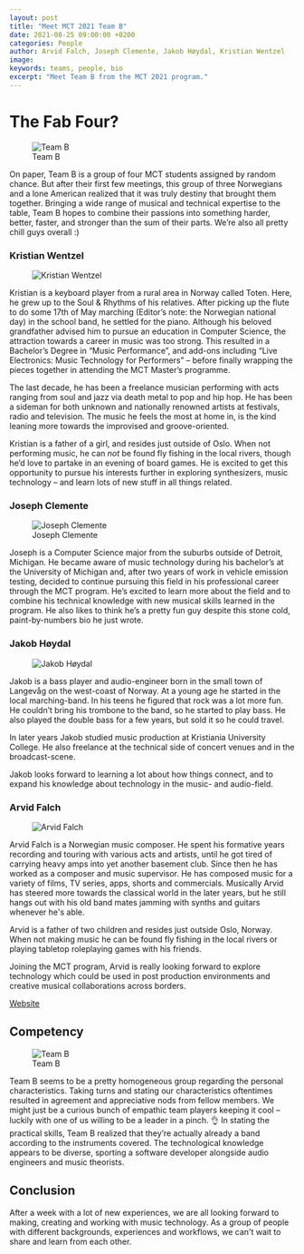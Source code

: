 ```yaml
---
layout: post
title: "Meet MCT 2021 Team B"
date: 2021-08-25 09:00:00 +0200
categories: People
author: Arvid Falch, Joseph Clemente, Jakob Høydal, Kristian Wentzel
image:
keywords: teams, people, bio
excerpt: "Meet Team B from the MCT 2021 program."
---
```


# The Fab Four?


<figure style="float: none">
   <img src="https://drive.google.com/uc?&id=1LjFTKMANm5qnBxupU7NS7L4XNSmmSXzK" alt="Team B" title="Team B" width="auto" />
   <figcaption>Team B</figcaption>
</figure>



On paper, Team B is a group of four MCT students assigned by random chance. But after their first few meetings, this group of three Norwegians and a lone American realized that it was truly destiny that brought them together. Bringing a wide range of musical and technical expertise to the table, Team B hopes to combine their passions into something harder, better, faster, and stronger than the sum of their parts. We’re also all pretty chill guys overall :)

### Kristian Wentzel

<figure style="float: none">
   <img src="https://drive.google.com/uc?&id=1VvaPGHLeYD_s5RKH4W7SH8_1xw7kSXXU" alt="Kristian Wentzel" title="Kristian Wentzel" width="auto" />
   <figcaption></figcaption>
</figure>

Kristian is a keyboard player from a rural area in Norway called Toten. Here, he grew up to the Soul & Rhythms of his relatives. After picking up the flute to do some 17th of May marching (Editor’s note: the Norwegian national day) in the school band, he settled for the piano. Although his beloved grandfather advised him to pursue an education in Computer Science, the attraction towards a career in music was too strong. This resulted in a Bachelor’s Degree in “Music Performance”, and add-ons including “Live Electronics: Music Technology for Performers” – before finally wrapping the pieces together in attending the MCT Master’s programme.

The last decade, he has been a freelance musician performing with acts ranging from soul and jazz via death metal to pop and hip hop. He has been a sideman for both unknown and nationally renowned artists at festivals, radio and television. The music he feels the most at home in, is the kind leaning more towards the improvised and groove-oriented.

Kristian is a father of a girl, and resides just outside of Oslo. When not performing music, he can *not* be found fly fishing in the local rivers, though he’d love to partake in an evening of board games. He is excited to get this opportunity to pursue his interests further in exploring synthesizers, music technology – and learn lots of new stuff in all things related.


### Joseph Clemente

<figure style="float: none">
   <img src="https://drive.google.com/uc?&id=1plhlPy6HHH_q6hd9S5gLweHEA32JdTEh" alt="Joseph Clemente" title="Joseph Clemente" width="auto" />
   <figcaption>Joseph Clemente</figcaption>
</figure>

Joseph is a Computer Science major from the suburbs outside of Detroit, Michigan. He became aware of music technology during his bachelor’s at the University of Michigan and, after two years of work in vehicle emission testing, decided to continue pursuing this field in his professional career through the MCT program. He’s excited to learn more about the field and to combine his technical knowledge with new musical skills learned in the program. He also likes to think he’s a pretty fun guy despite this stone cold, paint-by-numbers bio he just wrote.



### Jakob Høydal

<figure style="float: none">
   <img src="https://drive.google.com/uc?&id=1RFj9peiPQTNXnpjWcrJBJ0twfOoDb58G" alt="Jakob Høydal" title="Jakob Høydal" width="auto" />
   <figcaption></figcaption>
</figure>

Jakob is a bass player and audio-engineer born in the small town of Langevåg on the west-coast of Norway. At a young age he started in the local marching-band. In his teens he figured that rock was a lot more fun. He couldn’t bring his trombone to the band, so he started to play bass. He also played the double bass for a few years, but sold it so he could travel.

In later years Jakob studied music production at Kristiania University College. He also freelance at the technical side of concert venues and in the broadcast-scene.

Jakob looks forward to learning a lot about how things connect, and to expand his knowledge about technology in the music- and audio-field.

### Arvid Falch

<figure style="float: none">
   <img src="https://drive.google.com/uc?&id=1d1M42g4CZ8jC-cnFbZYGvYCxIf7qbdsL" alt="Arvid Falch" title="Arvid Falch" width="auto" />
   <figcaption></figcaption>
</figure>

Arvid Falch is a Norwegian music composer. He spent his formative years recording and touring with various acts and artists, until he got tired of carrying heavy amps into yet another basement club. Since then he has worked as a composer and music supervisor. He has composed music for a variety of films, TV series, apps, shorts and commercials.
Musically Arvid has steered more towards the classical world in the later years, but he still hangs out with his old band mates jamming with synths and guitars whenever he's able.

Arvid is a father of two children and resides just outside Oslo, Norway. When not making music he can be found fly fishing in the local rivers or playing tabletop roleplaying games with his friends.

Joining the MCT program, Arvid is really looking forward to explore technology which could be used in post production environments and creative musical collaborations across borders.

[Website](https://arvidfalch.com/)

## Competency

<figure style="float: none">
   <img src="https://drive.google.com/uc?&id=1rrnPltxztq3_kEacPp06f_PliG09pH_h" alt="Team B" title="Team B" width="auto" />
   <figcaption>Team B</figcaption>
</figure>

Team B seems to be a pretty homogeneous group regarding the personal characteristics. Taking turns and stating our characteristics oftentimes resulted in agreement and appreciative nods from fellow members. We might just be a curious bunch of empathic team players keeping it cool – luckily with one of us willing to be a leader in a pinch. 👌 In stating the practical skills, Team B realized that they’re actually already a band according to the instruments covered. The technological knowledge appears to be diverse, sporting a software developer alongside audio engineers and music theorists.

## Conclusion

After a week with a lot of new experiences, we are all looking forward to making, creating and working with music technology. As a group of people with different backgrounds, experiences and workflows, we can't wait to share and learn from each other.
